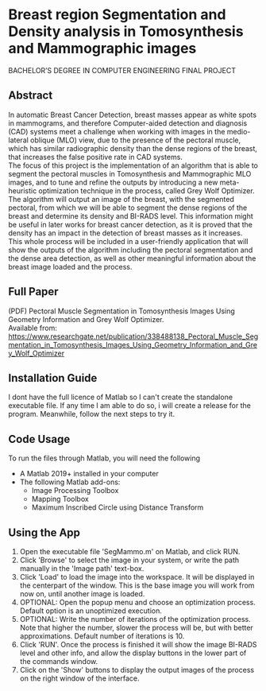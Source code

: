 # Breast region Segmentation and Density analysis in Tomosynthesis and Mammographic images
BACHELOR’S DEGREE IN COMPUTER ENGINEERING FINAL PROJECT

## Abstract
In automatic Breast Cancer Detection, breast masses appear as white spots in mammograms, and therefore Computer-aided detection and diagnosis (CAD) systems meet a challenge when working with images in the medio-lateral oblique (MLO) view, due to the presence of the pectoral muscle, which has similar radiographic density than the dense regions of the breast, that increases the false positive rate in CAD systems.  
The focus of this project is the implementation of an algorithm that is able to segment the pectoral muscles in Tomosynthesis and Mammographic MLO images, and to tune and refine the outputs by introducing a new meta-heuristic optimization technique in the process,
called Grey Wolf Optimizer.  
The algorithm will output an image of the breast, with the segmented pectoral, from which we will be able to segment the dense regions of the breast and determine its density and BI-RADS level. This information might be useful in later works for breast cancer detection, as it is proved that the density has an impact in the detection of breast masses as it increases.  
This whole process will be included in a user-friendly application that will show the outputs of the algorithm including the pectoral segmentation and the dense area detection, as well as other meaningful information about the breast image loaded and the process.

## Full Paper
(PDF) Pectoral Muscle Segmentation in Tomosynthesis Images Using Geometry Information and Grey Wolf Optimizer.  
Available from: https://www.researchgate.net/publication/338488138_Pectoral_Muscle_Segmentation_in_Tomosynthesis_Images_Using_Geometry_Information_and_Grey_Wolf_Optimizer

## Installation Guide
I dont have the full licence of Matlab so I can't create the standalone executable file. If any time I am able to do so, i will create a release for the program. Meanwhile, follow the next steps to try it.

## Code Usage
To run the files through Matlab, you will need the following
- A Matlab 2019+ installed in your computer
- The following Matlab add-ons:
  - Image Processing Toolbox
  - Mapping Toolbox
  - Maximum Inscribed Circle using Distance Transform

## Using the App
1.  Open the executable file 'SegMammo.m' on Matlab, and click RUN.
2.  Click 'Browse' to select the image in your system, or write the path manually in the 'Image path' text-box.
3.  Click 'Load' to load the image into the workspace.  It will be displayed in the centerpart of the window. This is the base image you will work from now on, until another image is loaded.
4. OPTIONAL: Open the popup menu and choose an optimization process. Default option is an unoptimized execution.
5. OPTIONAL: Write the number of iterations of the optimization process. Note that higher the number, slower the process will be, but with better approximations. Default number of iterations is 10.
6.  Click 'RUN'. Once the process is finished it will show the image BI-RADS level and other info, and allow the display buttons in the lower part of the commands window.
7.  Click on the 'Show' buttons to display the output images of the process on the right window of the interface.
